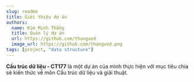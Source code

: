 ```yaml
---
slug: readme
title: Giới thiệu dự án
authors:
  name: Kim Minh Thắng
  title: Quản lý dự án
  url: https://github.com/thangved
  image_url: https://github.com/thangved.png
tags: [project, "data structure"]
---
```


**Cấu trúc dữ liệu - CT177** là một dự án của mình thực hiện với mục tiêu chia sẻ kiến thức về môn Cấu trúc dữ liệu và giải thuật.
